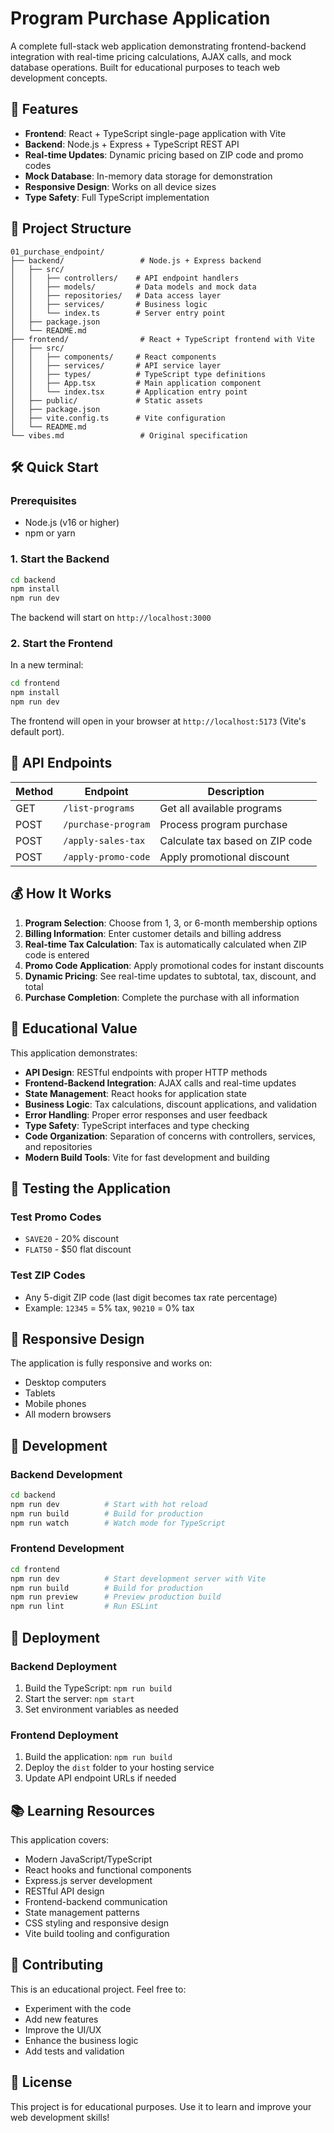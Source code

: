 # Program Purchase Application

A complete full-stack web application demonstrating frontend-backend integration with real-time pricing calculations, AJAX calls, and mock database operations. Built for educational purposes to teach web development concepts.

## 🚀 Features

- **Frontend**: React + TypeScript single-page application with Vite
- **Backend**: Node.js + Express + TypeScript REST API
- **Real-time Updates**: Dynamic pricing based on ZIP code and promo codes
- **Mock Database**: In-memory data storage for demonstration
- **Responsive Design**: Works on all device sizes
- **Type Safety**: Full TypeScript implementation

## 📁 Project Structure

```
01_purchase_endpoint/
├── backend/                 # Node.js + Express backend
│   ├── src/
│   │   ├── controllers/    # API endpoint handlers
│   │   ├── models/         # Data models and mock data
│   │   ├── repositories/   # Data access layer
│   │   ├── services/       # Business logic
│   │   └── index.ts        # Server entry point
│   ├── package.json
│   └── README.md
├── frontend/                # React + TypeScript frontend with Vite
│   ├── src/
│   │   ├── components/     # React components
│   │   ├── services/       # API service layer
│   │   ├── types/          # TypeScript type definitions
│   │   ├── App.tsx         # Main application component
│   │   └── index.tsx       # Application entry point
│   ├── public/             # Static assets
│   ├── package.json
│   ├── vite.config.ts      # Vite configuration
│   └── README.md
└── vibes.md                 # Original specification
```

## 🛠️ Quick Start

### Prerequisites
- Node.js (v16 or higher)
- npm or yarn

### 1. Start the Backend

```bash
cd backend
npm install
npm run dev
```

The backend will start on `http://localhost:3000`

### 2. Start the Frontend

In a new terminal:

```bash
cd frontend
npm install
npm run dev
```

The frontend will open in your browser at `http://localhost:5173` (Vite's default port).

## 🔌 API Endpoints

| Method | Endpoint | Description |
|--------|----------|-------------|
| GET | `/list-programs` | Get all available programs |
| POST | `/purchase-program` | Process program purchase |
| POST | `/apply-sales-tax` | Calculate tax based on ZIP code |
| POST | `/apply-promo-code` | Apply promotional discount |

## 💰 How It Works

1. **Program Selection**: Choose from 1, 3, or 6-month membership options
2. **Billing Information**: Enter customer details and billing address
3. **Real-time Tax Calculation**: Tax is automatically calculated when ZIP code is entered
4. **Promo Code Application**: Apply promotional codes for instant discounts
5. **Dynamic Pricing**: See real-time updates to subtotal, tax, discount, and total
6. **Purchase Completion**: Complete the purchase with all information

## 🎯 Educational Value

This application demonstrates:

- **API Design**: RESTful endpoints with proper HTTP methods
- **Frontend-Backend Integration**: AJAX calls and real-time updates
- **State Management**: React hooks for application state
- **Business Logic**: Tax calculations, discount applications, and validation
- **Error Handling**: Proper error responses and user feedback
- **Type Safety**: TypeScript interfaces and type checking
- **Code Organization**: Separation of concerns with controllers, services, and repositories
- **Modern Build Tools**: Vite for fast development and building

## 🧪 Testing the Application

### Test Promo Codes
- `SAVE20` - 20% discount
- `FLAT50` - $50 flat discount

### Test ZIP Codes
- Any 5-digit ZIP code (last digit becomes tax rate percentage)
- Example: `12345` = 5% tax, `90210` = 0% tax

## 📱 Responsive Design

The application is fully responsive and works on:
- Desktop computers
- Tablets
- Mobile phones
- All modern browsers

## 🔧 Development

### Backend Development
```bash
cd backend
npm run dev          # Start with hot reload
npm run build        # Build for production
npm run watch        # Watch mode for TypeScript
```

### Frontend Development
```bash
cd frontend
npm run dev          # Start development server with Vite
npm run build        # Build for production
npm run preview      # Preview production build
npm run lint         # Run ESLint
```

## 🚀 Deployment

### Backend Deployment
1. Build the TypeScript: `npm run build`
2. Start the server: `npm start`
3. Set environment variables as needed

### Frontend Deployment
1. Build the application: `npm run build`
2. Deploy the `dist` folder to your hosting service
3. Update API endpoint URLs if needed

## 📚 Learning Resources

This application covers:
- Modern JavaScript/TypeScript
- React hooks and functional components
- Express.js server development
- RESTful API design
- Frontend-backend communication
- State management patterns
- CSS styling and responsive design
- Vite build tooling and configuration

## 🤝 Contributing

This is an educational project. Feel free to:
- Experiment with the code
- Add new features
- Improve the UI/UX
- Enhance the business logic
- Add tests and validation

## 📄 License

This project is for educational purposes. Use it to learn and improve your web development skills!
